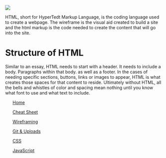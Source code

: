 <html>
    <head>
        <meta charset=”utf -8”>
        <title>
            Lifecycle of HTML
        </title>
    </head>
    <body>
    <img src="https://freesvg.org/img/GS-html.png = alt "Building Blocks Of a Webpage/>
        <p>
            HTML, short for HyperTedt Markup Language, is the coding language used to create a webpage.  The wireframe is the visual aid created to build a site and the html markup is the code needed to create the content that will go into the site. 
        </p>
    <h1>
            Structure of HTML
    </h1>
        <p>
            Similar to an essay, HTML needs to start with a header. It needs to include a body. Paragraphs within that body. as well as a footer.  In the cases of needing specific sections, buttons, links or images to appear, HTML is what creates those spaces for that content to reside.  Ultimately without HTML, all the bells and whistles of color and spacing mean nothing until you know what font to use and what text to include. 
        </p> 
    </body>
<div>
    <ul>
        <A href = “https://n-germek.github.io/reading-notes/”> Home </A> 
    </ul>
    <ul>
        <A href = “https://n-germek.github.io/reading-notes/cheat-sheet”> Cheat Sheet </A> 
    </ul>
    <ul>
        <A href = “https://n-germek.github.io/reading-notes/wireframe-reading-notes”> Wireframing </A> 
    </ul>
    <ul>
        <A href = “https://n-germek.github.io/reading-notes/git-uploads”> Git & Uploads </A>
    </ul>
    <ul>
        <A href = “https://n-germek.github.io/reading-notes/css-reading”> CSS </A> 
    </ul>
    <ul>
        <A href = “Link”> JavaScript </A>
    </ul>  
</div>
